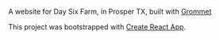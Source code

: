 A website for Day Six Farm, in Prosper TX, built with [Grommet](https://v2.grommet.io)

This project was bootstrapped with [Create React App](https://github.com/facebook/create-react-app).

